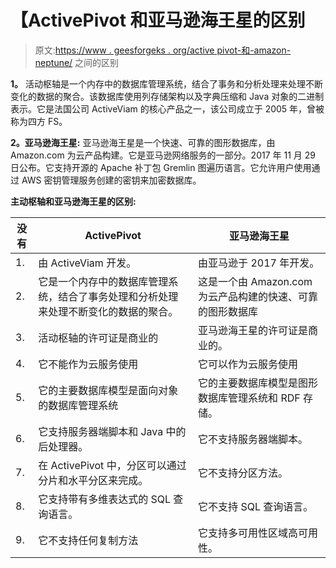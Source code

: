 # 【ActivePivot 和亚马逊海王星的区别

> 原文:[https://www . geesforgeks . org/active pivot-和-amazon-neptune/](https://www.geeksforgeeks.org/difference-between-activepivot-and-amazon-neptune/) 之间的区别

**1。**
活动枢轴是一个内存中的数据库管理系统，结合了事务和分析处理来处理不断变化的数据的聚合。该数据库使用列存储架构以及字典压缩和 Java 对象的二进制表示。它是法国公司 ActiveViam 的核心产品之一，该公司成立于 2005 年，曾被称为四方 FS。

**2。亚马逊海王星:**
亚马逊海王星是一个快速、可靠的图形数据库，由 Amazon.com 为云产品构建。它是亚马逊网络服务的一部分。2017 年 11 月 29 日公布。它支持开源的 Apache 补丁包 Gremlin 图遍历语言。它允许用户使用通过 AWS 密钥管理服务创建的密钥来加密数据库。

**主动枢轴和亚马逊海王星的区别:**

<center>

| 没有 | ActivePivot | 亚马逊海王星 |
| --- | --- | --- |
| 1. | 由 ActiveViam 开发。 | 由亚马逊于 2017 年开发。 |
| 2. | 它是一个内存中的数据库管理系统，结合了事务处理和分析处理来处理不断变化的数据的聚合。 | 这是一个由 Amazon.com 为云产品构建的快速、可靠的图形数据库 |
| 3. | 活动枢轴的许可证是商业的 | 亚马逊海王星的许可证是商业的。 |
| 4. | 它不能作为云服务使用 | 它可以作为云服务使用 |
| 5. | 它的主要数据库模型是面向对象的数据库管理系统 | 它的主要数据库模型是图形数据库管理系统和 RDF 存储。 |
| 6. | 它支持服务器端脚本和 Java 中的后处理器。 | 它不支持服务器端脚本。 |
| 7. | 在 ActivePivot 中，分区可以通过分片和水平分区来完成。 | 它不支持分区方法。 |
| 8. | 它支持带有多维表达式的 SQL 查询语言。 | 它不支持 SQL 查询语言。 |
| 9. | 它不支持任何复制方法 | 它支持多可用性区域高可用性。 |

</center>